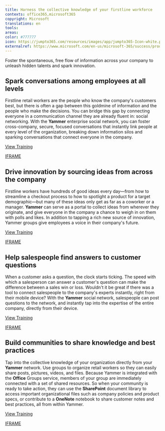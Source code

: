 ```yaml
---
title: Harness the collective knowledge of your firstline workforce
contexts: office365,microsoft365
copyright: Microsoft
translations: en
tools: 
areas: 
color: #777777
icon: https://jumpto365.com/resources/images/app/jumpto365-Icon-white.png
externalref: https://www.microsoft.com/en-us/microsoft-365/success/productivitylibrary/harness-the-collective-knowledge-of-your-firstline-workforce
---
```

Foster the&#xA0;spontaneous, free flow of information across your company to unleash&#xA0;hidden&#xA0;talents and spark innovation.


## Spark conversations among employees at all levels

Firstline retail workers are the people who know the company's customers best, but there is often a gap between this goldmine of information and the people who make the decisions. You can bridge this gap by connecting everyone in a communication channel they are already fluent in: social networking. With the **Yammer** enterprise social network, you can foster cross-company, secure, focused conversations that instantly link people at every level of the organization, breaking down information silos and sparking conversations that connect everyone in the company.

[View Training](https://support.office.com/article/Roll-out-a-successful-Yammer-network-a19aedab-6dc8-44b1-a8c3-72c38abf18b4)

[IFRAME](https://www.microsoft.com/en-us/videoplayer/embed/RE1UF1S)

## Drive innovation by sourcing ideas from across the company

Firstline workers have hundreds of good ideas every day—from how to streamline a checkout process to how to spotlight a product for a target demographic—but many of these ideas only get as far as a coworker or a manager. **Yammer** can serve as a portal to collect ideas from wherever they originate, and give everyone in the company a chance to weigh in on them with polls and likes. In addition to tapping a rich new source of innovation, Yammer groups give employees a voice in their company's future.

[View Training](https://support.office.com/article/Video-Create-a-group-for-each-use-case-7f0cf5d8-1f9d-48d2-a83c-d777578fa4a0)

[IFRAME](https://www.microsoft.com/en-us/videoplayer/embed/RE1TRuX)

## Help salespeople find answers to customer questions

When a customer asks a question, the clock starts ticking. The speed with which a salesperson can answer a customer's question can make the difference between a sales win or loss. Wouldn't it be great if there was a tool to connect salespeople to the company's experts instantly, right from their mobile device? With the **Yammer** social network, salespeople can post questions to the network, and instantly tap into the expertise of the entire company, directly from their device.

[View Training](https://support.office.com/article/Finding-answers-fast-17342f0d-1a52-406f-8649-e846ece66f39)

[IFRAME](https://www.microsoft.com/en-us/videoplayer/embed/RE1TwSA)

## Build communities to share knowledge and best practices

Tap into the collective knowledge of your organization directly from your **Yammer** network. Use groups to organize retail workers so they can easily share posts, pictures, videos, and files. Because Yammer is integrated with the **Office** Groups service, members of your group are immediately connected with a set of shared resources. So when your community is ready to take action, they can use the **SharePoint** document library to access important organizational files such as company policies and product specs, or contribute to a **OneNote** notebook to share customer notes and best practices, all from within Yammer.

[View Training](https://support.office.com/article/Video-Communicate-in-groups-52db606b-2f29-4a9a-8cbb-b43bf2a27d2e)

[IFRAME](https://www.microsoft.com/en-us/videoplayer/embed/RE1TOUs)

